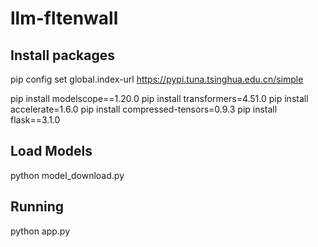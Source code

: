 # llm-fltenwall

## Install packages

pip config set global.index-url https://pypi.tuna.tsinghua.edu.cn/simple

pip install modelscope==1.20.0
pip install transformers=4.51.0
pip install accelerate=1.6.0
pip install compressed-tensors=0.9.3
pip install flask==3.1.0

## Load Models

python model_download.py

## Running
python app.py

